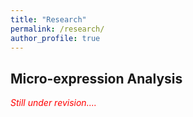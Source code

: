 ```yaml
---
title: "Research"
permalink: /research/
author_profile: true
---
```


## Micro-expression Analysis

<i><span style="color:red"> Still under revision....</span> </i> <br>

